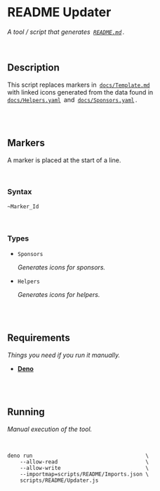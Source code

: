# README Updater

_A tool / script that generates  [` README.md `][readme] ._

<br>

## Description

This script replaces markers in  [` docs/Template.md `][template] <br>
with linked icons generated from the data found in <br>
[` docs/Helpers.yaml `][helpers]  and  [` docs/Sponsors.yaml `][sponsors] .

<br>
<br>

## Markers

A marker is placed at the start of a line.

<br>

### Syntax

```markdown
~Marker_Id
```

<br>

### Types

- `Sponsors`

  _Generates icons for sponsors._

- `Helpers`

  _Generates icons for helpers._

<br>
<br>

## Requirements

_Things you need if you run it manually._

- **[Deno]**

<br>
<br>

## Running

_Manual execution of the tool._

<br>

```shell
deno run                                    \
    --allow-read                            \
    --allow-write                           \
    --importmap=scripts/README/Imports.json \
    scripts/README/Updater.js
```

<br>

<!----------------------------------------------------------------------------->

[sponsors]: ../../docs/Sponsors.yaml
[template]: ../../docs/Template.md
[helpers]: ../../docs/Helpers.yaml
[readme]: ../../README.md
[deno]: https://deno.land/
